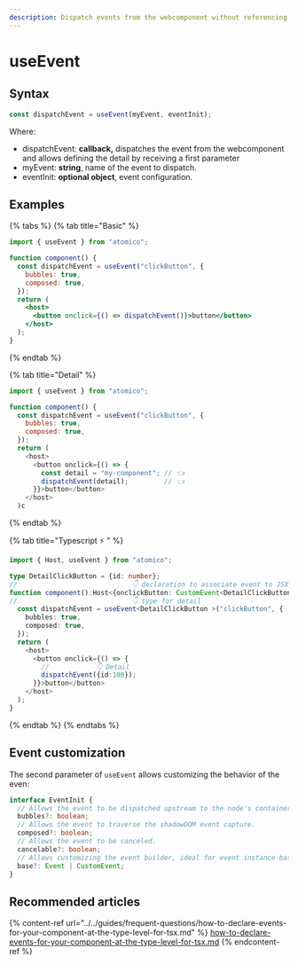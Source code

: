 ```yaml
---
description: Dispatch events from the webcomponent without referencing the context(this)
---
```


# useEvent

## Syntax

```javascript
const dispatchEvent = useEvent(myEvent, eventInit);
```

Where:

* dispatchEvent: **callback,** dispatches the event from the webcomponent and allows defining the detail by receiving a first parameter
* myEvent: **string**, name of the event to dispatch.
* eventInit: **optional object**, event configuration.

## Examples

{% tabs %}
{% tab title="Basic" %}
```jsx
import { useEvent } from "atomico";

function component() {
  const dispatchEvent = useEvent("clickButton", {
    bubbles: true,
    composed: true,
  });
  return (
    <host>
      <button onclick={() => dispatchEvent()}>button</button>
    </host>
  );
}
```
{% endtab %}

{% tab title="Detail" %}
```javascript
import { useEvent } from "atomico";

function component() {
  const dispatchEvent = useEvent("clickButton", {
    bubbles: true,
    composed: true,
  });
  return (
    <host>
      <button onclick={() => {
        const detail = "my-component"; // 👈
        dispatchEvent(detail);         // 👈
      }}>button</button>
    </host>
  )c
```
{% endtab %}

{% tab title="Typescript ⚡ " %}
```typescript
import { Host, useEvent } from "atomico";

type DetailClickButton = {id: number};
//                             👇 declaration to associate event to JSX/TSX
function component():Host<{onclickButton: CustomEvent<DetailClickButton>}> {
//                             👇 type for detail
  const dispatchEvent = useEvent<DetailClickButton >("clickButton", {
    bubbles: true,
    composed: true,
  });
  return (
    <host>
      <button onclick={() => {
        //            👇 Detail
        dispatchEvent({id:100});
      }}>button</button>
    </host>
  );
}
```
{% endtab %}
{% endtabs %}

## Event customization

The second parameter of `useEvent` allows customizing the behavior of the even:

```typescript
interface EventInit {
  // Allows the event to be dispatched upstream to the node's containers.
  bubbles?: boolean;
  // Allows the event to traverse the shadowDOM event capture.
  composed?: boolean;
  // Allows the event to be canceled.
  cancelable?: boolean;
  // Allows customizing the event builder, ideal for event instance-based communication.
  base?: Event | CustomEvent;
}
```

## Recommended articles

{% content-ref url="../../guides/frequent-questions/how-to-declare-events-for-your-component-at-the-type-level-for-tsx.md" %}
[how-to-declare-events-for-your-component-at-the-type-level-for-tsx.md](../../guides/frequent-questions/how-to-declare-events-for-your-component-at-the-type-level-for-tsx.md)
{% endcontent-ref %}
